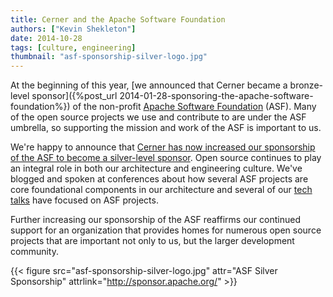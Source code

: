 ```yaml
---
title: Cerner and the Apache Software Foundation
authors: ["Kevin Shekleton"]
date: 2014-10-28
tags: [culture, engineering]
thumbnail: "asf-sponsorship-silver-logo.jpg"
---
```


At the beginning of this year, [we announced that Cerner became a bronze-level sponsor]({%post_url 2014-01-28-sponsoring-the-apache-software-foundation%}) of the non-profit [Apache Software Foundation](http://www.apache.org/) (ASF). Many of the open source projects we use and contribute to are under the ASF umbrella, so supporting the mission and work of the ASF is important to us.

We're happy to announce that [Cerner has now increased our sponsorship of the ASF to become a silver-level sponsor](http://www.apache.org/foundation/thanks.html). Open source continues to play an integral role in both our architecture and engineering culture. We've blogged and spoken at conferences about how several ASF projects are core foundational components in our architecture and several of our [tech talks](http://www.youtube.com/playlist?list=PLSti19ysyJtDYa2JdSjVYWaKhuul1jPUP) have focused on ASF projects.

Further increasing our sponsorship of the ASF reaffirms our continued support for an organization that provides homes for numerous open source projects that are important not only to us, but the larger development community.

{{< figure src="asf-sponsorship-silver-logo.jpg" attr="ASF Silver Sponsorship" attrlink="http://sponsor.apache.org/" >}}
